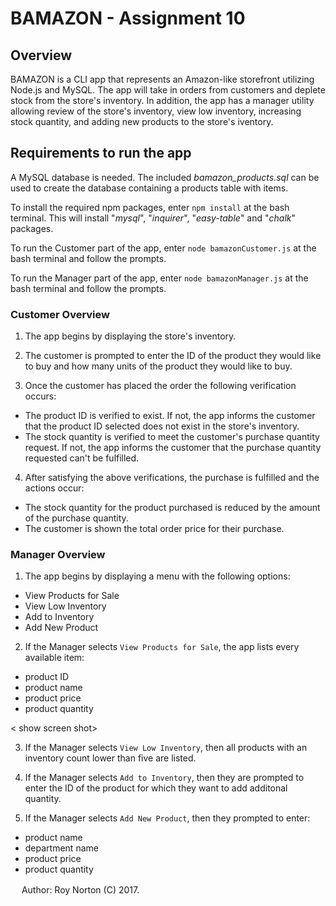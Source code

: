 # BAMAZON - Assignment 10

## Overview

BAMAZON is a CLI app that represents an Amazon-like storefront utilizing Node.js and MySQL.  The app will take in orders from customers and deplete stock from the store's inventory.  In addition, the app has a manager utility allowing review of the store's inventory, view low inventory, increasing stock quantity, and adding new products to the store's iventory.

## Requirements to run the app

A MySQL database is needed.  The included *bamazon_products.sql* can be used to create the database containing a products table with items.

To install the required npm packages, enter `npm install` at the bash terminal.  This will install "*mysql*", "*inquirer*", "*easy-table*" and "*chalk*" packages.

To run the Customer part of the app, enter `node bamazonCustomer.js` at the bash terminal and follow the prompts.

To run the Manager part of the app, enter `node bamazonManager.js` at the bash terminal and follow the prompts.

### Customer Overview

   1. The app begins by displaying the store's inventory.

   <show screen shot>

   2. The customer is prompted to enter the ID of the product they would like to buy and how many units of the product they would like to buy.

   <show screen shot>

   3. Once the customer has placed the order the following verification occurs:
   * The product ID is verified to exist.  If not, the app informs the customer that the product ID selected does not exist in the store's inventory.
   * The stock quantity is verified to meet the customer's purchase quantity request. If not, the app informs the customer that the purchase quantity requested can't be fulfilled. 
   
   <show screen shot>

   4. After satisfying the above verifications, the purchase is fulfilled and the actions occur:
   * The stock quantity for the product purchased is reduced by the amount of the purchase quantity.
   * The customer is shown the total order price for their purchase. 

   <show screen shot>
 
### Manager Overview
   
   1. The app begins by displaying a menu with the following options:
   * View Products for Sale
   * View Low Inventory
   * Add to Inventory
   * Add New Product

   <show screen shot>

  2. If the Manager selects `View Products for Sale`, the app lists every available item:
  * product ID
  * product name
  * product price
  * product quantity

  < show screen shot>

  3. If the Manager selects `View Low Inventory`, then all products with an inventory count lower than five are listed.

  <show screen shot>
  
  4. If the Manager selects `Add to Inventory`, then they are prompted to enter the ID of the product for which they want to add additonal quantity.

  <show screen shot>

  5. If the Manager selects `Add New Product`, then they prompted to enter:
  * product name
  * department name
  * product price
  * product quantity

  <show screen shot>

　
Author: Roy Norton (C) 2017.

　

